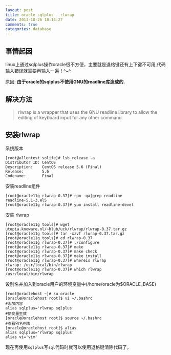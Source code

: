 ```yaml
---
layout: post
title: oracle sqlplus - rlwrap
date: 2013-10-26 18:14:27
comments: true
categories: database
---
```

## 事情起因

linux上通过sqlplus操作oracle很不方便，主要就是退格键还有上下键不可用,代码输入错误就需要再输入一遍！^~^

原因: **由于oracle的sqlplus不使用GNU的readline库造成的.**

## 解决方法

> rlwrap is a wrapper that uses the GNU readline library to allow the editing of keyboard input for any other command

## 安装rlwrap

系统版本

    [root@allentest solife]# lsb_release -a
    Distributor ID: CentOS
    Description:    CentOS release 5.6 (Final)
    Release:        5.6
    Codename:       Final

安装readline组件

    [root@oracle11g rlwrap-0.37]# rpm -qa|grep readline
    readline-5.1-3.el5
    [root@oracle11g rlwrap-0.37]# yum install readline-devel

安装 rlwrap

    [root@oracle11g tools]# wget utopia.knoware.nl/~hlub/uck/rlwrap/rlwrap-0.37.tar.gz
    [root@oracle11g tools]# tar -xzvf rlwrap-0.37.tar.gz 
    [root@oracle11g tools]# cd rlwrap-0.37
    [root@oracle11g rlwrap-0.37]# ./configure 
    [root@oracle11g rlwrap-0.37]# make 
    [root@oracle11g rlwrap-0.37]# make check
    [root@oracle11g rlwrap-0.37]# make install
    [root@oracle11g rlwrap-0.37]# whereis rlwrap
    rlwrap: /usr/local/bin/rlwrap
    [root@oracle11g rlwrap-0.37]# which rlwrap
    /usr/local/bin/rlwrap


设别名并加入到oracle用户的环境变量中(/home/oracle为$ORACLE_BASE)

    [root@oraclehost ~]# su oracle
    [oracle@oraclehost root]$ vi ~/.bashrc 
    #添加内容 
    alias sqlplus='rlwrap sqlplus'
    #使变量生效
    [oracle@oraclehost root]$ source ~/.bashrc 
    #查看别名列表
    [oracle@oraclehost root]$ alias
    alias sqlplus='rlwrap sqlplus'
    alias vi='vim'

现在再使用`sqlplus`写`sql`代码时就可以使用退格键清除代码了。
